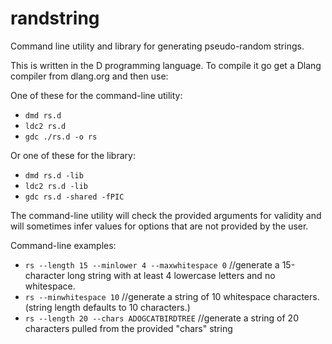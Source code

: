 # randstring
Command line utility and library for generating pseudo-random strings.

This is written in the D programming language. To compile it go get a Dlang compiler from dlang.org and then use:

One of these for the command-line utility:
- `dmd rs.d`
- `ldc2 rs.d`
- `gdc ./rs.d -o rs`

Or one of these for the library:
- `dmd rs.d -lib`
- `ldc2 rs.d -lib`
- `gdc rs.d -shared -fPIC`

The command-line utility will check the provided arguments for validity and will sometimes infer values for options that are not provided by the user.

Command-line examples:
- `rs --length 15 --minlower 4 --maxwhitespace 0` //generate a 15-character long string with at least 4 lowercase letters and no whitespace.
- `rs --minwhitespace 10` //generate a string of 10 whitespace characters. (string length defaults to 10 characters.)
- `rs --length 20 --chars ADOGCATBIRDTREE` //generate a string of 20 characters pulled from the provided "chars" string
